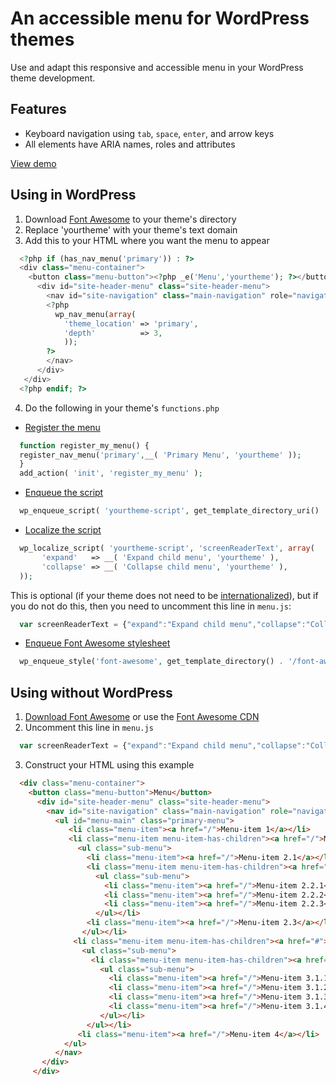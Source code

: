 # An accessible menu for WordPress themes
Use and adapt this responsive and accessible menu in your WordPress theme development. 

## Features
* Keyboard navigation using `tab`, `space`, `enter`, and arrow keys
* All elements have ARIA names, roles and attributes

[View demo](https://theme-smith.github.io/accessible-nav-wp/)

## Using in WordPress
1. Download [Font Awesome](http://fontawesome.io/) to your theme's directory
2. Replace 'yourtheme' with your theme's text domain
3. Add this to your HTML where you want the menu to appear
```php
  <?php if (has_nav_menu('primary')) : ?>
  <div class="menu-container">     
    <button class="menu-button"><?php _e('Menu','yourtheme'); ?></button>
      <div id="site-header-menu" class="site-header-menu">
        <nav id="site-navigation" class="main-navigation" role="navigation" aria-label="<?php esc_attr_e('Primary Menu', 'yourtheme'); ?>">
        <?php
          wp_nav_menu(array(
	        'theme_location' => 'primary',
	        'depth'          => 3,
	        ));
        ?>
        </nav>
      </div>
   </div>
  <?php endif; ?>
```
4. Do the following in your theme's `functions.php`
  * [Register the menu](https://codex.wordpress.org/Navigation_Menus)

```php
  function register_my_menu() {
  register_nav_menu('primary',__( 'Primary Menu', 'yourtheme' ));
  }
  add_action( 'init', 'register_my_menu' );
```
  * [Enqueue the script](https://developer.wordpress.org/reference/functions/wp_enqueue_script/) 

```php
  wp_enqueue_script( 'yourtheme-script', get_template_directory_uri() . 'menu.js', array('jquery'), '1.0', true );
```
  * [Localize the script](https://codex.wordpress.org/Function_Reference/wp_localize_script)
   
```php
  wp_localize_script( 'yourtheme-script', 'screenReaderText', array(
	   'expand'   => __( 'Expand child menu', 'yourtheme' ),
	   'collapse' => __( 'Collapse child menu', 'yourtheme' ),
  ));
```
This is optional (if your theme does not need to be [internationalized](https://developer.wordpress.org/themes/functionality/internationalization/)), but if you do not do this, then you need to uncomment this line in `menu.js`:
```javascript
  var screenReaderText = {"expand":"Expand child menu","collapse":"Collapse child menu"};
```
  * [Enqueue Font Awesome stylesheet](https://developer.wordpress.org/reference/functions/wp_enqueue_style/)
```php
  wp_enqueue_style('font-awesome', get_template_directory() . '/font-awesome/font-awesome.css'); 
```
## Using without WordPress
1. [Download Font Awesome](http://fontawesome.io/get-started/) or use the [Font Awesome CDN](https://cdn.fontawesome.com/)
2. Uncomment this line in `menu.js`
```javascript
  var screenReaderText = {"expand":"Expand child menu","collapse":"Collapse child menu"};
```
3. Construct your HTML using this example
```html
  <div class="menu-container">     
    <button class="menu-button">Menu</button>
      <div id="site-header-menu" class="site-header-menu">
        <nav id="site-navigation" class="main-navigation" role="navigation" aria-label="Primary Menu">
          <ul id="menu-main" class="primary-menu">
             <li class="menu-item"><a href="/">Menu-item 1</a></li>
             <li class="menu-item menu-item-has-children"><a href="/">Menu-item 2</a>
               <ul class="sub-menu">
                 <li class="menu-item"><a href="/">Menu-item 2.1</a></li>
                 <li class="menu-item menu-item-has-children"><a href="/">Menu-item 2.2</a>
                   <ul class="sub-menu">
                     <li class="menu-item"><a href="/">Menu-item 2.2.1</a></li>
                     <li class="menu-item"><a href="/">Menu-item 2.2.2</a></li>
                     <li class="menu-item"><a href="/">Menu-item 2.2.3</a></li>
                   </ul></li>
                 <li class="menu-item"><a href="/">Menu-item 2.3</a></li>
                </ul></li>
              <li class="menu-item menu-item-has-children"><a href="#">Menu-item 3</a>
                <ul class="sub-menu">
                  <li class="menu-item menu-item-has-children"><a href="#">Menu-item 3.1</a>
                    <ul class="sub-menu">
                      <li class="menu-item"><a href="/">Menu-item 3.1.1</a></li>
                      <li class="menu-item"><a href="/">Menu-item 3.1.2</a></li>
                      <li class="menu-item"><a href="/">Menu-item 3.1.3</a></li>
                      <li class="menu-item"><a href="/">Menu-item 3.1.4</a></li>
                    </ul></li>
                 </ul></li>
               <li class="menu-item"><a href="/">Menu-item 4</a></li>
            </ul>
          </nav>
       </div>
     </div>
```

